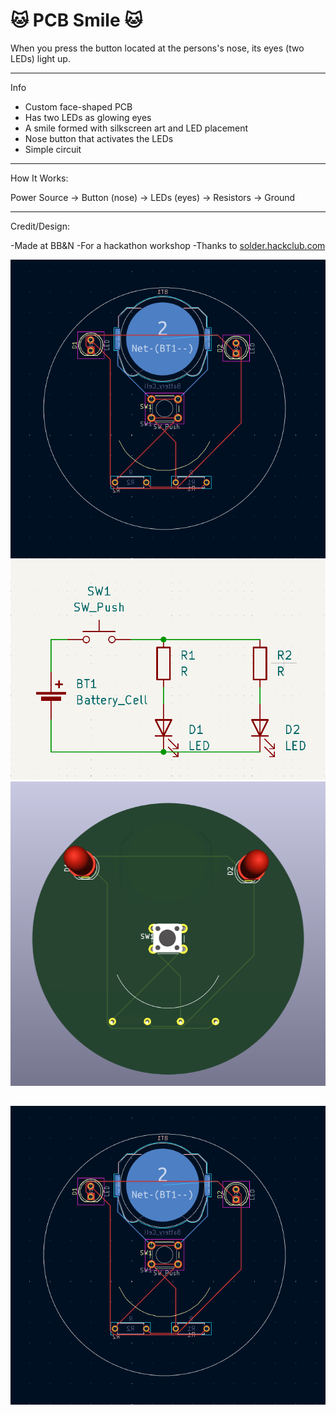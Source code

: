 # 🐱 PCB Smile 🐱

When you press the button located at the persons's nose, its eyes (two LEDs) light up. 

---

Info

- Custom face-shaped PCB
- Has two LEDs as glowing eyes
- A smile formed with silkscreen art and LED placement
- Nose button that activates the LEDs
- Simple circuit

---

How It Works:

Power Source → Button (nose) → LEDs (eyes) → Resistors → Ground

---

Credit/Design:

-Made at BB&N
-For a hackathon workshop
-Thanks to [solder.hackclub.com](https://solder.hackclub.com/)

![PCB Photo 1](photos/pcbphoto1.png)  
![PCB Photo 2](photos/pcbphoto2.png)  
![PCB Photo 3](photos/pcbphoto3.png)

![alt text](photos/pcbphoto1.png)
---

